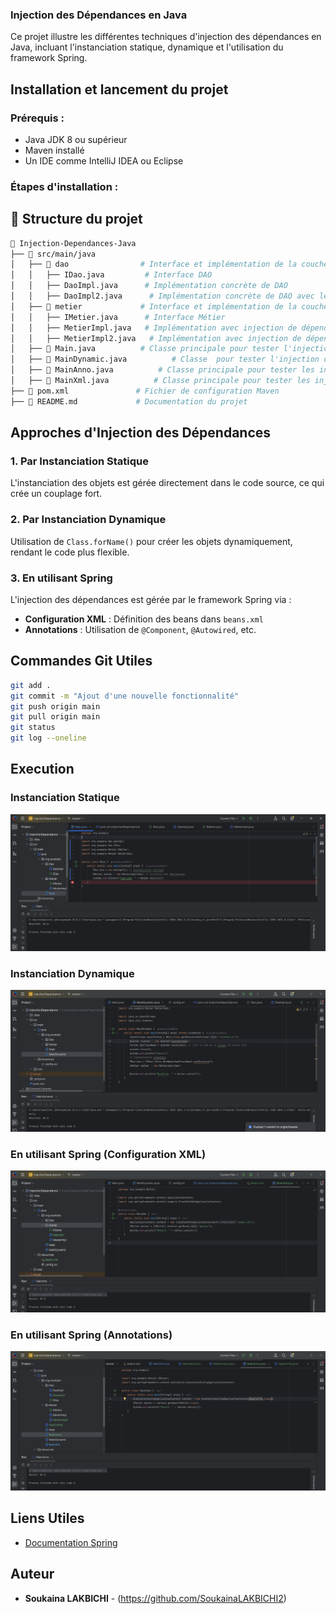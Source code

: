 ### Injection des Dépendances en Java

Ce projet illustre les différentes techniques d'injection des dépendances en Java, incluant l'instanciation statique, dynamique et l'utilisation du framework Spring.

## Installation et lancement du projet

### Prérequis :
- Java JDK 8 ou supérieur
- Maven installé
- Un IDE comme IntelliJ IDEA ou Eclipse

### Étapes d'installation :

## 📂 Structure du projet

```bash
📂 Injection-Dependances-Java
├── 📁 src/main/java
│   ├── 📁 dao                # Interface et implémentation de la couche DAO
│   │   ├── IDao.java         # Interface DAO
│   │   ├── DaoImpl.java      # Implémentation concrète de DAO
│   │   ├── DaoImpl2.java      # Implémentation concrète de DAO avec les annotations spring
│   ├── 📁 metier             # Interface et implémentation de la couche métier
│   │   ├── IMetier.java      # Interface Métier
│   │   ├── MetierImpl.java   # Implémentation avec injection de dépendance
│   │   ├── MetierImpl2.java   # Implémentation avec injection de dépendance avec les annotations spring
│   ├── 📄 Main.java          # Classe principale pour tester l'injection statique
│   ├── 📄 MainDynamic.java          # Classe  pour tester l'injection dynamique
│   ├── 📄 MainAnno.java          # Classe principale pour tester les injections Framework Spring version annotations
│   ├── 📄 MainXml.java          # Classe principale pour tester les injections Framework Spring version XML
├── 📄 pom.xml               # Fichier de configuration Maven
├── 📄 README.md             # Documentation du projet
```

## Approches d'Injection des Dépendances

### 1. Par Instanciation Statique
L'instanciation des objets est gérée directement dans le code source, ce qui crée un couplage fort.

### 2. Par Instanciation Dynamique
Utilisation de `Class.forName()` pour créer les objets dynamiquement, rendant le code plus flexible.

### 3. En utilisant Spring
L'injection des dépendances est gérée par le framework Spring via :
- **Configuration XML** : Définition des beans dans `beans.xml`
- **Annotations** : Utilisation de `@Component`, `@Autowired`, etc.

## Commandes Git Utiles

```bash
git add .
git commit -m "Ajout d'une nouvelle fonctionnalité"
git push origin main
git pull origin main
git status
git log --oneline
```
## Execution
### Instanciation Statique
![Instanciation Statique](5A.png)
### Instanciation Dynamique
![Dynamique](5b.png)
### En utilisant Spring (Configuration XML)
![XML](5C.png)
### En utilisant Spring (Annotations)
![Annotations](5d.png)

## Liens Utiles
- [Documentation Spring](https://spring.io/projects/spring-framework)

## Auteur
- **Soukaina LAKBICHI** - (https://github.com/SoukainaLAKBICHI2)
